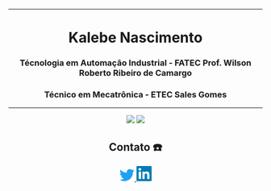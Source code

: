 <div align='center'>
 
 ----------------------------------------------------------------------------------------------------------------------
 <h1>Kalebe Nascimento</h1>
 <h3>Técnologia em Automação Industrial - FATEC Prof. Wilson Roberto Ribeiro de Camargo</h3>
 
 <h3>Técnico em Mecatrônica - ETEC Sales Gomes</h3>
 
  ---------------------------------------------------------------------------------------------------------------------
 
 <div>
  
  <a href="https://github.com/kalNascimento" style="text-decoration:none">
     <img width="400px" src="https://github-readme-stats.vercel.app/api?username=kalNascimento&count_private=true&theme=github_dark&count_private=true)"/>
  </a>
  
  <a href="https://github.com/kalNascimento" style="text-decoration:none">
     <img width="400px" src="https://github-readme-stats.vercel.app/api/top-langs/?username=kalNascimento&count_private=true&layout=compact&langs_count=5&theme=github_dark"/>
  </a>

 </div>

<div align='center'>
    <h2> <b> Contato ☎️ </b> </h2> <p>
    <a href='https://twitter.com/_DroidSkull'>
        <img src='imagens_Readme/twitter.png' width=30 title='Meu Twitter'>
    </a><a href='https://www.linkedin.com/in/kalebe-nascimento-7690311b7/' title='Meu linkedin'>
        <img src='imagens_Readme/lnd.png' width=30 title='Meu Linkedin'>
    </a>
</div>
